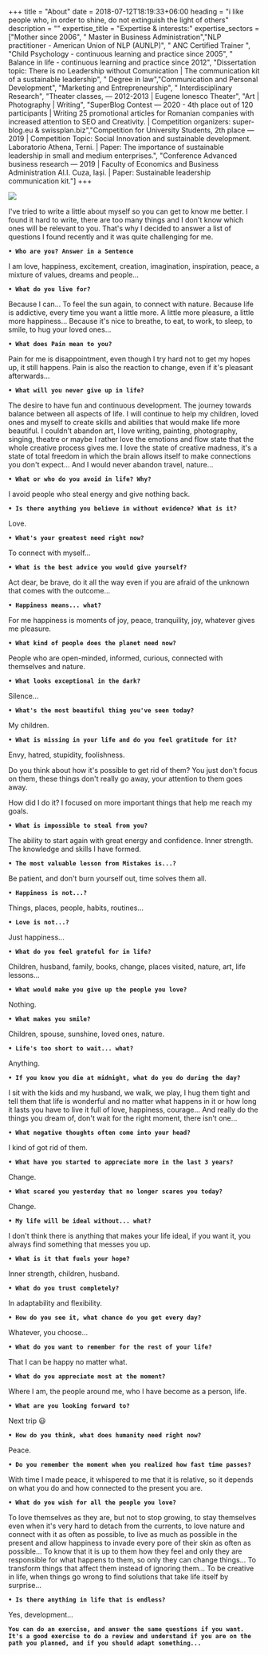 +++
title = "About"
date = 2018-07-12T18:19:33+06:00
heading = "i like people who, in order to shine, do not extinguish the light of others"
description = ""
expertise_title = "Expertise & interests:"
expertise_sectors = ["Mother since 2006", " Master in Business Administration","NLP practitioner - American Union of NLP (AUNLP)", " ANC Certified Trainer ", "Child Psychology - continuous learning and practice since 2005", " Balance in life - continuous learning and practice since 2012", "Dissertation topic: There is no Leadership without Comunication | The communication kit of a sustainable leadership", " Degree in law","Communication and Personal Development", "Marketing and Entrepreneurship", " Interdisciplinary Research", "Theater classes, ― 2012-2013 | Eugene Ionesco Theater", "Art | Photography | Writing", "SuperBlog Contest ― 2020 - 4th place out of 120 participants | Writing 25 promotional articles for Romanian companies with increased attention to SEO and Creativity. | Competition organizers: super-blog.eu & swissplan.biz","Competition for University Students, 2th place ― 2019 | Competition Topic: Social Innovation and sustainable development. Laboratorio Athena, Terni. | Paper: The importance of sustainable leadership in small and medium enterprises.", "Conference Advanced business research ― 2019 | Faculty of Economics and Business Administration Al.I. Cuza, Iași. | Paper: Sustainable leadership communication kit."]
+++

![](/images/team/tanyminds.jpg)

 I've tried to write a little about myself so you can get to know me better. I found it hard to write, there are too many things and I don't know which ones will be relevant to you. That's why I decided to answer a list of questions I found recently and it was quite challenging for me.

**`• Who are you? Answer in a Sentence`**

I am love, happiness, excitement, creation, imagination, inspiration, peace, a mixture of values, dreams and people...

**`• What do you live for?`**

Because I can... To feel the sun again, to connect with nature. Because life is addictive, every time you want a little more. A little more pleasure, a little more happiness... Because it's nice to breathe, to eat, to work, to sleep, to smile, to hug your loved ones...

**`• What does Pain mean to you?`**

Pain for me is disappointment, even though I try hard not to get my hopes up, it still happens. Pain is also the reaction to change, even if it's pleasant afterwards...

**`• What will you never give up in life?`**

The desire to have fun and continuous development. The journey towards balance between all aspects of life. I will continue to help my children, loved ones and myself to create skills and abilities that would make life more beautiful. I couldn't abandon art, I love writing, painting, photography, singing, theatre or maybe I rather love the emotions and flow state that the whole creative process gives me. I love the state of creative madness, it's a state of total freedom in which the brain allows itself to make connections you don't expect... And I would never abandon travel, nature...

**`• What or who do you avoid in life? Why?`**

I avoid people who steal energy and give nothing back.

**`• Is there anything you believe in without evidence? What is it?`**

Love.

**`• What's your greatest need right now?`**

To connect with myself...

**`• What is the best advice you would give yourself?`**

Act dear, be brave, do it all the way even if you are afraid of the unknown that comes with the outcome...

**`• Happiness means... what?`**

For me happiness is moments of joy, peace, tranquility, joy, whatever gives me pleasure.

**`• What kind of people does the planet need now?`**

People who are open-minded, informed, curious, connected with themselves and nature.

**`• What looks exceptional in the dark?`**

Silence...

**`• What's the most beautiful thing you've seen today?`**

My children.

**`• What is missing in your life and do you feel gratitude for it?`**

Envy, hatred, stupidity, foolishness.

Do you think about how it's possible to get rid of them? You just don't focus on them, these things don't really go away, your attention to them goes away.

How did I do it? I focused on more important things that help me reach my goals.

**`• What is impossible to steal from you?`**

The ability to start again with great energy and confidence. Inner strength. The knowledge and skills I have formed.

**`• The most valuable lesson from Mistakes is...?`**

Be patient, and don't burn yourself out, time solves them all.

**`• Happiness is not...?`**

Things, places, people, habits, routines...

**`• Love is not...?`**

Just happiness...

**`• What do you feel grateful for in life?`**

Children, husband, family, books, change, places visited, nature, art, life lessons...

**`• What would make you give up the people you love?`**

Nothing.

**`• What makes you smile?`**

Children, spouse, sunshine, loved ones, nature.

**`• Life's too short to wait... what?`**

Anything.

**`• If you know you die at midnight, what do you do during the day?`**

I sit with the kids and my husband, we walk, we play, I hug them tight and tell them that life is wonderful and no matter what happens in it or how long it lasts you have to live it full of love, happiness, courage... And really do the things you dream of, don't wait for the right moment, there isn't one...

**`• What negative thoughts often come into your head?`**

I kind of got rid of them.

**`• What have you started to appreciate more in the last 3 years?`**

Change.

**`• What scared you yesterday that no longer scares you today?`**

Change.

**`• My life will be ideal without... what?`**

I don't think there is anything that makes your life ideal, if you want it, you always find something that messes you up.

**`• What is it that fuels your hope?`**

Inner strength, children, husband.

**`• What do you trust completely?`**

In adaptability and flexibility.

**`• How do you see it, what chance do you get every day?`**

Whatever, you choose...

**`• What do you want to remember for the rest of your life?`**

That I can be happy no matter what.

**`• What do you appreciate most at the moment?`**

Where I am, the people around me, who I have become as a person, life.

**`• What are you looking forward to?`**

Next trip 😃

**`• How do you think, what does humanity need right now?`**

Peace.

**`• Do you remember the moment when you realized how fast time passes?`**

With time I made peace, it whispered to me that it is relative, so it depends on what you do and how connected to the present you are.

**`• What do you wish for all the people you love?`**

To love themselves as they are, but not to stop growing, to stay themselves even when it's very hard to detach from the currents, to love nature and connect with it as often as possible, to live as much as possible in the present and allow happiness to invade every pore of their skin as often as possible... To know that it is up to them how they feel and only they are responsible for what happens to them, so only they can change things... To transform things that affect them instead of ignoring them... To be creative in life, when things go wrong to find solutions that take life itself by surprise...

**`• Is there anything in life that is endless?`**

Yes, development...


**`You can do an exercise, and answer the same questions if you want. It's a good exercise to do a review and understand if you are on the path you planned, and if you should adapt something...`**